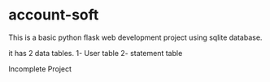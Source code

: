 # account-soft
  This is a basic python flask web development project using sqlite database.
  
  it has 2 data tables.
  1- User table
  2- statement table
  
  Incomplete Project
